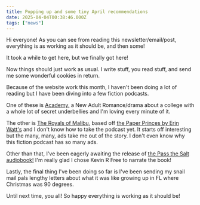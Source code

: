 ```yaml
---
title: Popping up and some tiny April recommendations
date: 2025-04-04T00:38:46.000Z
tags: ["news"]
---
```


Hi everyone! As you can see from reading this newsletter/email/post, everything is as working as it should be, and then some!

It took a while to get here, but we finally got here!

Now things should just work as usual. I write stuff, you read stuff, and send me some wonderful cookies in return.

Because of the website work this month, I haven't been doing a lot of reading but I have been diving into a few fiction podcasts.

One of these is [Academy,](https://www.theend.fyi/shows/academy) a New Adult Romance/drama about a college with a whole lot of secret underbellies and I'm loving every minute of it.

The other is [The Royals of Malibu,](https://www.theend.fyi/shows/the-royals-of-malibu) based off [the Paper Princes by Erin Watt's](https://bookshop.org/a/77/9780593642139) and I don't know how to take the podcast yet. It starts off interesting but the many, many, ads take me out of the story. I don't even know why this fiction podcast has so many ads.

Other than that, I've been eagerly awaiting the release of [the Pass the Salt audiobook!](https://compassiviste.com/product/pass-the-salt/) I'm really glad I chose Kevin R Free to narrate the book!

Lastly, the final thing I've been doing so far is I've been sending my snail mail pals lengthy letters about what it was like growing up in FL where Christmas was 90 degrees.

Until next time, you all! So happy everything is working as it should be!
